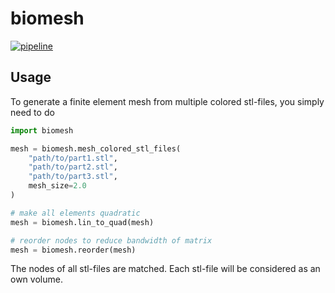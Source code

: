# biomesh

[![pipeline](https://github.com/TUM-LNM/biomesh/actions/workflows/build_and_test.yml/badge.svg)](https://github.com/TUM-LNM/biomesh/actions/workflows/build_and_test.yml)

## Usage

To generate a finite element mesh from multiple colored stl-files, you simply need to do

```python
import biomesh

mesh = biomesh.mesh_colored_stl_files(
    "path/to/part1.stl",
    "path/to/part2.stl",
    "path/to/part3.stl",
    mesh_size=2.0
)

# make all elements quadratic
mesh = biomesh.lin_to_quad(mesh)

# reorder nodes to reduce bandwidth of matrix
mesh = biomesh.reorder(mesh)
```

The nodes of all stl-files are matched. Each stl-file will be considered as an own volume.
